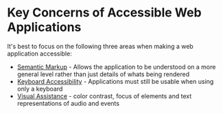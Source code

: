 # Key Concerns of Accessible Web Applications

It's best to focus on the following three areas when making a web application accessible:

* [Semantic Markup](semantic-markup.md) - Allows the application to be understood on a more general level rather than just details of whats being rendered
* [Keyboard Accessibility](keyboard-accessibility.md) - Applications must still be usable when using only a keyboard
* [Visual Assistance](visual-assistance.md) - color contrast, focus of elements and text representations of audio and events

